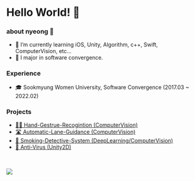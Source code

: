# Hello World! 👾

### about nyeong 🐯
- 🌱 I’m currently learning iOS, Unity, Algorithm, c++, Swift, ComputerVision, etc...
- 🏫 I major in software convergence.

### Experience
- 🎓 Sookmyung Women University, Software Convergence (2017.03 ~ 2022.02)

### Projects
- [✋🏻 Hand-Gestrue-Recogintion (ComputerVision)](https://github.com/donnyrla10/Hand-Gesture-Recognition)
- [🛣 Automatic-Lane-Guidance (ComputerVision)](https://github.com/donnyrla10/Automatic-Line-Guidance-System)
- [🚬 Smoking-Detective-System (DeepLearning/ComputerVision)](https://github.com/donnyrla10/Smoking-Detective-System)
- [🦠 Anti-Virus (Unity2D)](https://github.com/donnyrla10/GraduationProject)

<br>
<br>

<img align='center' src="http://mazassumnida.wtf/api/v2/generate_badge?boj=donna1030">
